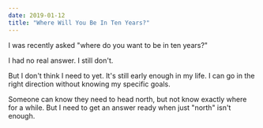 ```yaml
---
date: 2019-01-12
title: "Where Will You Be In Ten Years?"
---
```

I was recently asked "where do you want to be in ten years?"

I had no real answer. I still don't.

But I don't think I need to yet. It's still early enough in my life. I can go in the right direction without knowing my specific goals.

Someone can know they need to head north, but not know exactly where for a while. But I need to get an answer ready when just "north" isn't enough.

